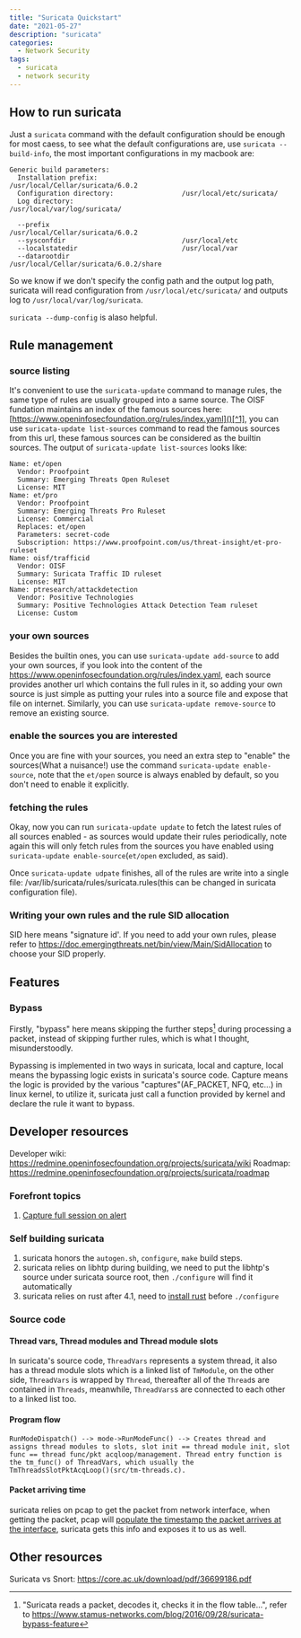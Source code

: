 ```yaml
---
title: "Suricata Quickstart"
date: "2021-05-27"
description: "suricata"
categories:
  - Network Security
tags:
  - suricata
  - network security
---
```


## How to run suricata

Just a `suricata` command with the default configuration should be enough for most caess, to see what the default configurations are, use `suricata --build-info`, the most important configurations in my macbook are:

```
Generic build parameters:
  Installation prefix:                     /usr/local/Cellar/suricata/6.0.2
  Configuration directory:                 /usr/local/etc/suricata/
  Log directory:                           /usr/local/var/log/suricata/

  --prefix                                 /usr/local/Cellar/suricata/6.0.2
  --sysconfdir                             /usr/local/etc
  --localstatedir                          /usr/local/var
  --datarootdir                            /usr/local/Cellar/suricata/6.0.2/share
```

So we know if we don't specify the config path and the output log path, suricata will read configuration from `/usr/local/etc/suricata/` and outputs log to `/usr/local/var/log/suricata`.

`suricata --dump-config` is alaso helpful.

## Rule management

### source listing

It's convenient to use the `suricata-update` command to manage rules, the same type of rules are usually grouped into a same source. The OISF fundation maintains an index of the famous sources here: [https://www.openinfosecfoundation.org/rules/index.yaml]()[^1], you can use `suricata-update list-sources` command to read the famous sources from this url, these famous sources can be considered as the builtin sources. The output of `suricata-update list-sources` looks like:

[^1]: This url is obtained from suricata-update's source code, the code path is /usr/local/lib/python3.9/site-packages/suricata/update/sources.py on my machine

```
Name: et/open
  Vendor: Proofpoint
  Summary: Emerging Threats Open Ruleset
  License: MIT
Name: et/pro
  Vendor: Proofpoint
  Summary: Emerging Threats Pro Ruleset
  License: Commercial
  Replaces: et/open
  Parameters: secret-code
  Subscription: https://www.proofpoint.com/us/threat-insight/et-pro-ruleset
Name: oisf/trafficid
  Vendor: OISF
  Summary: Suricata Traffic ID ruleset
  License: MIT
Name: ptresearch/attackdetection
  Vendor: Positive Technologies
  Summary: Positive Technologies Attack Detection Team ruleset
  License: Custom
```

### your own sources

Besides the builtin ones, you can use `suricata-update add-source` to add your own sources, if you look into the content of the https://www.openinfosecfoundation.org/rules/index.yaml, each source provides another url which contains the full rules in it, so adding your own source is just simple as putting your rules into a source file and expose that file on internet. Similarly, you can use `suricata-update remove-source` to remove an existing source.

### enable the sources you are interested

Once you are fine with your sources, you need an extra step to "enable" the sources(What a nuisance!) use the command `suricata-update enable-source`, note that the `et/open` source is always enabled by default, so you don't need to enable it explicitly.

### fetching the rules

Okay, now you can run `suricata-update update` to fetch the latest rules of all sources enabled - as sources would update their rules periodically, note again this will only fetch rules from the sources you have enabled using `suricata-update enable-source`(`et/open` excluded, as said).

Once `suricata-update udpate` finishes, all of the rules are write into a single file: /var/lib/suricata/rules/suricata.rules(this can be changed in suricata configuration file).

### Writing your own rules and the rule SID allocation

SID here means "signature id'. If you need to add your own rules, please refer to https://doc.emergingthreats.net/bin/view/Main/SidAllocation to choose your SID properly.

## Features

### Bypass

Firstly, "bypass" here means skipping the further steps[^2] during processing a packet, instead of skipping further rules, which is what I thought, misunderstoodly.

[^2]: "Suricata reads a packet, decodes it, checks it in the flow table...", refer to https://www.stamus-networks.com/blog/2016/09/28/suricata-bypass-feature

Bypassing is implemented in two ways in suricata, local and capture, local means the bypassing logic exists in suricata's source code. Capture means the logic is provided by the various "captures"(AF_PACKET, NFQ, etc...) in linux kernel, to utilize it, suricata just call a function provided by kernel and declare the rule it want to bypass.

## Developer resources

Developer wiki: https://redmine.openinfosecfoundation.org/projects/suricata/wiki
Roadmap: https://redmine.openinfosecfoundation.org/projects/suricata/roadmap

### Forefront topics

1. [Capture full session on alert](https://redmine.openinfosecfoundation.org/issues/120)

### Self building suricata

1. suricata honors the `autogen.sh`, `configure`, `make` build steps.
2. suricata relies on libhtp during building, we need to put the libhtp's source under suricata source root, then `./configure` will find it automatically
3. suricata relies on rust after 4.1, need to [install rust](https://www.rust-lang.org/tools/install) before `./configure`

### Source code

#### Thread vars, Thread modules and Thread module slots

In suricata's source code, `ThreadVars` represents a system thread, it also has a thread module slots which is a linked list of `TmModule`, on the other side, `ThreadVars` is wrapped by `Thread`, thereafter all of the `Thread`s are contained in `Threads`, meanwhile, `ThreadVars`s are connected to each other to a linked list too.

#### Program flow

```
RunModeDispatch() --> mode->RunModeFunc() --> Creates thread and assigns thread modules to slots, slot init == thread module init, slot func == thread func/pkt acqloop/management. Thread entry function is the tm_func() of ThreadVars, which usually the TmThreadsSlotPktAcqLoop()(src/tm-threads.c).
```

#### Packet arriving time

suricata relies on pcap to get the packet from network interface, when getting the packet, pcap will [populate the timestamp the packet arrives at the interface](https://github.com/the-tcpdump-group/libpcap/blob/fbcc461fbc2bd3b98de401cc04e6a4a10614e99f/pcap-netfilter-linux.c#L252), suricata gets this info and exposes it to us as well.

## Other resources

Suricata vs Snort: https://core.ac.uk/download/pdf/36699186.pdf
